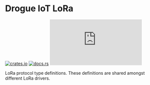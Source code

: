 # Drogue IoT LoRa

[![crates.io](https://img.shields.io/crates/v/drogue-lora.svg)](https://crates.io/crates/drogue-lora)
[![docs.rs](https://docs.rs/drogue-lora/badge.svg)](https://docs.rs/drogue-lora)
[![Matrix](https://img.shields.io/matrix/drogue-iot:matrix.org)](https://matrix.to/#/#drogue-iot:matrix.org)

LoRa protocol type definitions. These definitions are shared amongst different LoRa drivers.
